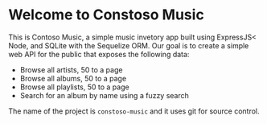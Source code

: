 # Welcome to Constoso Music

This is Contoso Music, a simple music invetory app built using ExpressJS< Node, and SQLite with the Sequelize ORM. Our goal is to create a simple web API for the public that exposes the following data:

- Browse all artists, 50 to a page
- Browse all albums, 50 to a page
- Browse all playlists, 50 to a page
- Search for an album by name using a fuzzy search

The name of the project is `constoso-music` and it uses git for source control.

